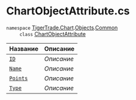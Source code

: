 
# ChartObjectAttribute.cs
`namespace` [TigerTrade.Chart](../../../../TigerTrade.Chart.md).[Objects](../../../../TigerTrade.Chart/Objects.md).[Common](../../../../TigerTrade.Chart/Objects/Common.md)  
&nbsp;&nbsp;&nbsp;&nbsp;&nbsp;&nbsp;&nbsp;&nbsp;&nbsp;`class` [ChartObjectAttribute](../ChartObjectAttribute.cs.md)

| Название | Описание |
| --- | --- |
| [`ID`](./Свойства/ID.md) | *Описание* |
| [`Name`](./Свойства/Name.md) | *Описание* |
| [`Points`](./Свойства/Points.md) | *Описание* |
| [`Type`](./Свойства/Type.md) | *Описание* |
